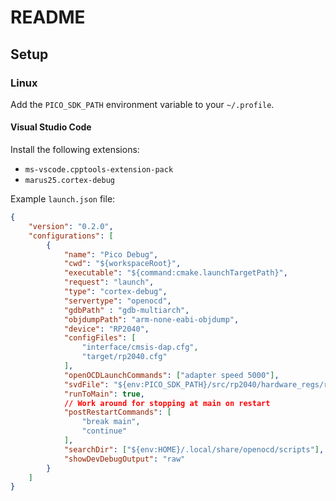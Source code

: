 # README

## Setup

### Linux

Add the `PICO_SDK_PATH` environment variable to your `~/.profile`.

#### Visual Studio Code

Install the following extensions:

- `ms-vscode.cpptools-extension-pack`
- `marus25.cortex-debug`

Example `launch.json` file:

```json
{
    "version": "0.2.0",
    "configurations": [
        {
            "name": "Pico Debug",
            "cwd": "${workspaceRoot}",
            "executable": "${command:cmake.launchTargetPath}",
            "request": "launch",
            "type": "cortex-debug",
            "servertype": "openocd",
            "gdbPath" : "gdb-multiarch",
            "objdumpPath": "arm-none-eabi-objdump",
            "device": "RP2040",
            "configFiles": [
                "interface/cmsis-dap.cfg",
                "target/rp2040.cfg"
            ],
            "openOCDLaunchCommands": ["adapter speed 5000"],
            "svdFile": "${env:PICO_SDK_PATH}/src/rp2040/hardware_regs/rp2040.svd",
            "runToMain": true,
            // Work around for stopping at main on restart
            "postRestartCommands": [
                "break main",
                "continue"
            ],
            "searchDir": ["${env:HOME}/.local/share/openocd/scripts"],
            "showDevDebugOutput": "raw"
        }
    ]
}
```
